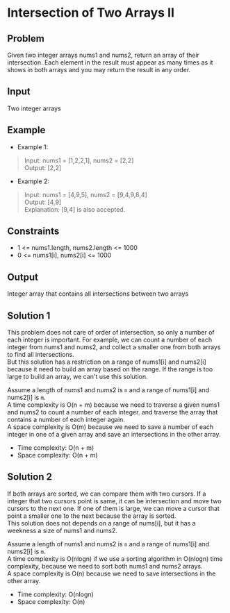 # Intersection of Two Arrays II

## Problem

Given two integer arrays nums1 and nums2, return an array of their intersection. Each element in the result must appear as many times as it shows in both arrays and you may return the result in any order.

## Input

Two integer arrays

## Example

- Example 1:

>Input: nums1 = [1,2,2,1], nums2 = [2,2]  
Output: [2,2]

- Example 2:

>Input: nums1 = [4,9,5], nums2 = [9,4,9,8,4]  
Output: [4,9]  
Explanation: [9,4] is also accepted.

## Constraints

- 1 <= nums1.length, nums2.length <= 1000
- 0 <= nums1[i], nums2[i] <= 1000

## Output

Integer array that contains all intersections between two arrays

## Solution 1

This problem does not care of order of intersection, so only a number of each integer is important. For example, we can count a number of each integer from nums1 and nums2, and collect a smaller one from both arrays to find all intersections.  
But this solution has a restriction on a range of nums1[i] and nums2[i] because it need to build an array based on the range. If the range is too large to build an array, we can't use this solution.

Assume a length of nums1 and nums2 is `n` and a range of nums1[i] and nums2[i] is `m`.  
A time complexity is O(n + m) because we need to traverse a given nums1 and nums2 to count a number of each integer. and traverse the array that contains a number of each integer again.  
A space complexity is O(m) because we need to save a number of each integer in one of a given array and save an intersections in the other array.

- Time complexity: O(n + m)
- Space complexity: O(n + m)

## Solution 2

If both arrays are sorted, we can compare them with two cursors. If a integer that two cursors point is same, it can be intersection and move two cursors to the next one. If one of them is large, we can move a cursor that point a smaller one to the next because the array is sorted.  
This solution does not depends on a range of nums[i], but it has a weekness a size of nums1 and nums2.

Assume a length of nums1 and nums2 is `n` and a range of nums1[i] and nums2[i] is `m`.  
A time complexity is O(nlogn) if we use a sorting algorithm in O(nlogn) time complexity, because we need to sort both nums1 and nums2 arrays.  
A space complexity is O(n) because we need to save intersections in the other array.

- Time complexity: O(nlogn)
- Space complexity: O(n)

